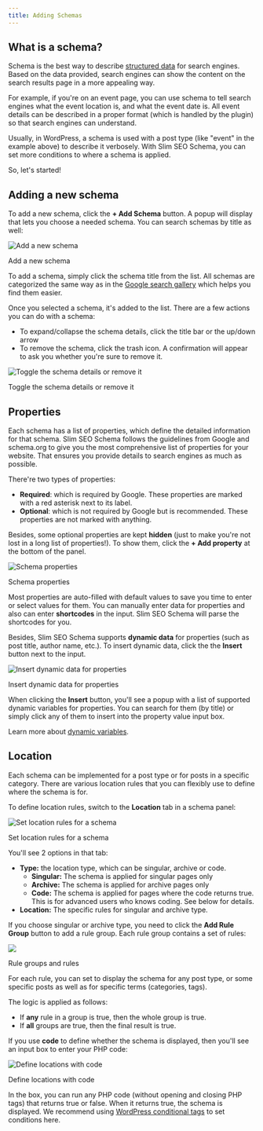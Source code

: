 ```yaml
---
title: Adding Schemas
---
```


## What is a schema?

Schema is the best way to describe [structured data](https://developers.google.com/search/docs/guides/intro-structured-data) for search engines. Based on the data provided, search engines can show the content on the search results page in a more appealing way.

For example, if you're on an event page, you can use schema to tell search engines what the event location is, and what the event date is. All event details can be described in a proper format (which is handled by the plugin) so that search engines can understand.

Usually, in WordPress, a schema is used with a post type (like "event" in the example above) to describe it verbosely. With Slim SEO Schema, you can set more conditions to where a schema is applied.

So, let's started!

## Adding a new schema

To add a new schema, click the **\+ Add Schema** button. A popup will display that lets you choose a needed schema. You can search schemas by title as well:

![Add a new schema](https://i.imgur.com/9Lghqac.png)

Add a new schema

To add a schema, simply click the schema title from the list. All schemas are categorized the same way as in the [Google search gallery](https://developers.google.com/search/docs/advanced/structured-data/search-gallery) which helps you find them easier.

Once you selected a schema, it's added to the list. There are a few actions you can do with a schema:

- To expand/collapse the schema details, click the title bar or the up/down arrow
- To remove the schema, click the trash icon. A confirmation will appear to ask you whether you're sure to remove it.

![Toggle the schema details or remove it](https://i.imgur.com/9jHVNx8.png)

Toggle the schema details or remove it

## Properties

Each schema has a list of properties, which define the detailed information for that schema. Slim SEO Schema follows the guidelines from Google and schema.org to give you the most comprehensive list of properties for your website. That ensures you provide details to search engines as much as possible.

There're two types of properties:

- **Required**: which is required by Google. These properties are marked with a red asterisk next to its label.
- **Optional**: which is not required by Google but is recommended. These properties are not marked with anything.

Besides, some optional properties are kept **hidden** (just to make you're not lost in a long list of properties!). To show them, click the **\+ Add property** at the bottom of the panel.

![Schema properties](https://i.imgur.com/2g9amcU.png)

Schema properties

Most properties are auto-filled with default values to save you time to enter or select values for them. You can manually enter data for properties and also can enter **shortcodes** in the input. Slim SEO Schema will parse the shortcodes for you.

Besides, Slim SEO Schema supports **dynamic data** for properties (such as post title, author name, etc.). To insert dynamic data, click the the **Insert** button next to the input.

![Insert dynamic data for properties](https://i.imgur.com/AjPAPBc.png)

Insert dynamic data for properties

When clicking the **Insert** button, you'll see a popup with a list of supported dynamic variables for properties. You can search for them (by title) or simply click any of them to insert into the property value input box.

Learn more about [dynamic variables](/docs/dynamic-variables/).

## Location

Each schema can be implemented for a post type or for posts in a specific category. There are various location rules that you can flexibly use to define where the schema is for.

To define location rules, switch to the **Location** tab in a schema panel:

![Set location rules for a schema](https://i.imgur.com/cNw25MP.png)

Set location rules for a schema

You'll see 2 options in that tab:

- **Type:** the location type, which can be singular, archive or code.
    - **Singular:** The schema is applied for singular pages only
    - **Archive:** The schema is applied for archive pages only
    - **Code:** The schema is applied for pages where the code returns true. This is for advanced users who knows coding. See below for details.
- **Location:** The specific rules for singular and archive type.

If you choose singular or archive type, you need to click the **Add Rule Group** button to add a rule group. Each rule group contains a set of rules:

![](https://i.imgur.com/wmr7tiZ.png)

Rule groups and rules

For each rule, you can set to display the schema for any post type, or some specific posts as well as for specific terms (categories, tags).

The logic is applied as follows:

- If **any** rule in a group is true, then the whole group is true.
- If **all** groups are true, then the final result is true.

If you use **code** to define whether the schema is displayed, then you'll see an input box to enter your PHP code:

![Define locations with code](https://i.imgur.com/mgDaRY3.png)

Define locations with code

In the box, you can run any PHP code (without opening and closing PHP tags) that returns true or false. When it returns true, the schema is displayed. We recommend using [WordPress conditional tags](https://developer.wordpress.org/themes/basics/conditional-tags/) to set conditions here.
